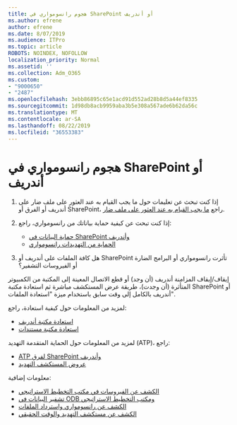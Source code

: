 ```yaml
---
title: هجوم رانسومواري في SharePoint أو أندريف
ms.author: efrene
author: efrene
ms.date: 8/07/2019
ms.audience: ITPro
ms.topic: article
ROBOTS: NOINDEX, NOFOLLOW
localization_priority: Normal
ms.assetid: ''
ms.collection: Adm_O365
ms.custom:
- "9000650"
- "2487"
ms.openlocfilehash: 3ebb86895c65e1acd91d552ad28b8d5a44ef8335
ms.sourcegitcommit: 1d98db8acb9959aba3b5e308a567ade6b62da56c
ms.translationtype: MT
ms.contentlocale: ar-SA
ms.lasthandoff: 08/22/2019
ms.locfileid: "36553383"
---
```

# <a name="ransomware-attack-in-sharepoint-or-onedrive"></a>هجوم رانسومواري في SharePoint أو أندريف

1.  إذا كنت تبحث عن تعليمات حول ما يجب القيام به عند العثور على ملف ضار على أندريف أو الفرق أو SharePoint، راجع [ما يجب القيام به عند العثور على ملف ضار](https://support.office.com/en-ie/article/what-to-do-when-a-malicious-file-is-found-in-sharepoint-online-onedrive-or-microsoft-teams-01e902ad-a903-4e0f-b093-1e1ac0c37ad2).
2. إذا كنت تبحث عن كيفية حماية بياناتك من رانسومواري، راجع:
    - [حماية البيانات في SharePoint وأندريف](https://docs.microsoft.com/sharepoint/safeguarding-your-data) 
    - [الحماية من التهديدات رانسومواري](https://docs.microsoft.com/windows/security/threat-protection/intelligence/ransomware-malware)    

3.  هل كافة الملفات على أندريف أو SharePoint تأثرت رانسومواري أو البرامج الضارة أو الفيروسات التشفير؟ 

إيقاف/إيقاف المزامنة أندريف (أن وجد) أو قطع الاتصال المعينة إلى المكتبة من الكمبيوتر المتأثرة (أن وجدت)، طريقة عرض المستكشف مباشرة ثم استعادة مكتبة SharePoint أو أندريف بالكامل إلى وقت سابق باستخدام ميزة "استعادة الملفات". 

لمزيد من المعلومات حول كيفية استعادة، راجع:

- [استعادة مكتبة أندريف](https://support.office.com/article/restore-your-onedrive-fa231298-759d-41cf-bcd0-25ac53eb8a150)
- [استعادة مكتبة مستندات](https://support.office.com/article/restore-a-document-library-317791c3-8bd0-4dfd-8254-3ca90883d39a?ui=en-US&rs=en-US&ad=US)

لمزيد من المعلومات حول الحماية المتقدمة التهديد (ATP)، راجع:
- [ATP لفرق SharePoint وأندريف](https://docs.microsoft.com/office365/securitycompliance/atp-for-spo-odb-and-teams)
- [عروض المستكشف التهديد](https://docs.microsoft.com/office365/securitycompliance/threat-explorer-views)

معلومات إضافية:

- [الكشف عن الفيروسات في مكتب التخطيط الاستراتيجي](https://docs.microsoft.com/office365/securitycompliance/virus-detection-in-spo)</br>
- [تشفير البيانات في ODB ومكتب التخطيط الاستراتيجي](https://docs.microsoft.com/office365/securitycompliance/data-encryption-in-odb-and-spo)</br>
- [الكشف عن رانسومواري واسترداد الملفات](https://support.office.com/article/Ransomware-detection-and-recovering-your-files-0d90ec50-6bfd-40f4-acc7-b8c12c73637f)</br>
- [الكشف عن مستكشف التهديد والوقت الحقيقي](https://docs.microsoft.com/office365/securitycompliance/threat-explorer-views)